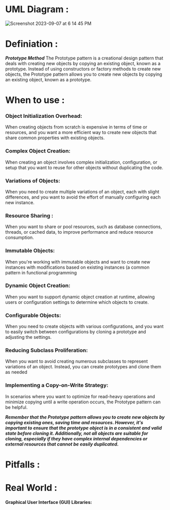 # UML Diagram :

![Screenshot 2023-09-07 at 6 14 45 PM](https://github.com/SiddharthMathurDeveloper/Backend-Engineering/assets/133037456/7a9ddc6f-2929-4f42-94a3-c5c82279a77c)

# Definiation :
***Prototype Method*** The Prototype pattern is a creational design pattern that deals with creating new objects by copying an existing object, known as a prototype. 
Instead of using constructors or factory methods to create new objects, the Prototype pattern allows you to create new objects by copying an existing object, known as a prototype.





# When to use :
### Object Initialization Overhead: 
When creating objects from scratch is expensive in terms of time or resources, and you want a more efficient way to create new objects that share common properties with existing objects.


### Complex Object Creation:
When creating an object involves complex initialization, configuration, or setup that you want to reuse for other objects without duplicating the code.


### Variations of Objects: 
When you need to create multiple variations of an object, each with slight differences, and you want to avoid the effort of manually configuring each new instance.


### Resource Sharing : 
When you want to share or pool resources, such as database connections, threads, or cached data, to improve performance and reduce resource consumption.


### Immutable Objects: 
When you're working with immutable objects and want to create new instances with modifications based on existing instances (a common pattern in functional programming

### Dynamic Object Creation: 
When you want to support dynamic object creation at runtime, allowing users or configuration settings to determine which objects to create.


### Configurable Objects: 
When you need to create objects with various configurations, and you want to easily switch between configurations by cloning a prototype and adjusting the settings.


### Reducing Subclass Proliferation: 
When you want to avoid creating numerous subclasses to represent variations of an object. Instead, you can create prototypes and clone them as needed

### Implementing a Copy-on-Write Strategy: 
In scenarios where you want to optimize for read-heavy operations and minimize copying until a write operation occurs, the Prototype pattern can be helpful.



***Remember that the Prototype pattern allows you to create new objects by copying existing ones, saving time and resources. However, it's important to ensure that the prototype object is in a consistent and valid state before cloning it. Additionally, not all objects are suitable for cloning, especially if they have complex internal dependencies or external resources that cannot be easily duplicated.***



# Pitfalls :





# Real World :

#### Graphical User Interface (GUI) Libraries: 



